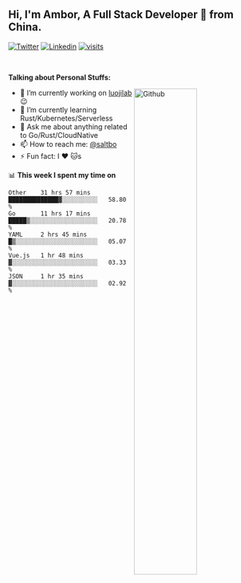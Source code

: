 ## Hi, I'm Ambor, A Full Stack Developer 🚀 from China.

[![Twitter](https://img.shields.io/badge/-saltbo-1ca0f1?style=flat&logo=twitter&logoColor=white)](https://twitter.com/rdsaltbo)
[![Linkedin](https://img.shields.io/badge/-saltbo-blue?style=flat&logo=Linkedin&logoColor=white)](https://www.linkedin.com/in/saltbo/)
[![visits](https://visitor.vercel.app/page/saltbo?color=light-green)](https://github.com/saltbo/)

&nbsp;  

**Talking about Personal Stuffs:**
<!-- Any image aligned to the right. Beware the width  -->
<img width="50%" align="right" alt="Github" src="https://raw.githubusercontent.com/saltbo/saltbo/master/images/git-header.svg" />

- 🔭 I’m currently working on [luojilab](https://github.com/luojilab) :wink:
- 🌱 I’m currently learning Rust/Kubernetes/Serverless
- 💬 Ask me about anything related to Go/Rust/CloudNative
- 📫 How to reach me: [@saltbo](https://twitter.com/rdsaltbo)
- ⚡ Fun fact: I :heart: :cat:s


📊 **This week I spent my time on**
<!--START_SECTION:waka-->
```text
Other    31 hrs 57 mins  ██████████████▓░░░░░░░░░░   58.80 % 
Go       11 hrs 17 mins  █████▒░░░░░░░░░░░░░░░░░░░   20.78 % 
YAML     2 hrs 45 mins   █▒░░░░░░░░░░░░░░░░░░░░░░░   05.07 % 
Vue.js   1 hr 48 mins    ▓░░░░░░░░░░░░░░░░░░░░░░░░   03.33 % 
JSON     1 hr 35 mins    ▓░░░░░░░░░░░░░░░░░░░░░░░░   02.92 % 
```
<!--END_SECTION:waka-->
